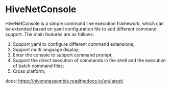 # HiveNetConsole

HiveNetConsole is a simple command line execution framework, which can be extended based on yaml configuration file to add different command support. The main features are as follows:

1. Support yaml to configure different command extensions;
2. Support multi language display;
3. Enter the console to support command prompt;
4. Support the direct execution of commands in the shell and the execution of batch command files;
5. Cross platform;

docs: https://hivenetassemble.readthedocs.io/en/latest/
